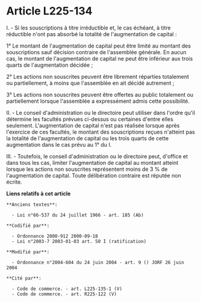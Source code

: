 # Article L225-134

I. - Si les souscriptions à titre irréductible et, le cas échéant, à titre réductible n'ont pas absorbé la totalité de
l'augmentation de capital :

1° Le montant de l'augmentation de capital peut être limité au montant des souscriptions sauf décision contraire de
l'assemblée générale. En aucun cas, le montant de l'augmentation de capital ne peut être inférieur aux trois quarts de
l'augmentation décidée ;

2° Les actions non souscrites peuvent être librement réparties totalement ou partiellement, à moins que l'assemblée en ait
décidé autrement ;

3° Les actions non souscrites peuvent être offertes au public totalement ou partiellement lorsque l'assemblée a expressément
admis cette possibilité.

II. - Le conseil d'administration ou le directoire peut utiliser dans l'ordre qu'il détermine les facultés prévues ci-dessus
ou certaines d'entre elles seulement. L'augmentation de capital n'est pas réalisée lorsque après l'exercice de ces facultés,
le montant des souscriptions reçues n'atteint pas la totalité de l'augmentation de capital ou les trois quarts de cette
augmentation dans le cas prévu au 1° du I.

III. - Toutefois, le conseil d'administration ou le directoire peut, d'office et dans tous les cas, limiter l'augmentation de
capital au montant atteint lorsque les actions non souscrites représentent moins de 3 % de l'augmentation de capital. Toute
délibération contraire est réputée non écrite.

**Liens relatifs à cet article**

	**Anciens textes**:

	  - Loi n°66-537 du 24 juillet 1966 - art. 185 (Ab)

	**Codifié par**:

	  - Ordonnance 2000-912 2000-09-18
	  - Loi n°2003-7 2003-01-03 art. 50 I (ratification)

	**Modifié par**:

	  - Ordonnance n°2004-604 du 24 juin 2004 - art. 9 () JORF 26 juin 2004

	**Cité par**:

	  - Code de commerce. - art. L225-135-1 (V)
	  - Code de commerce. - art. R225-122 (V)
